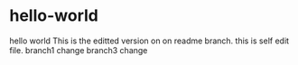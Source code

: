 # hello-world
hello world
This is the editted version on on readme branch.
this is self edit file.
branch1 change
branch3 change
